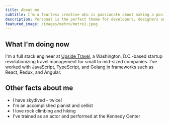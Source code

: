 ```yaml
---
title: About me
subtitle: I'm a fearless creative who is passionate about making a positive impact.
description: Personal is the perfect theme for developers, designers and other creatives.
featured_image: /images/metro/metro1.jpeg
---
```


## What I'm doing now
I'm a full stack engineer at [Upside Travel](https://www.upside.com), a Washington, D.C.-based startup revolutionizing travel management for small to mid-sized companies. I've worked with JavaScript, TypeScript, and Golang in frameworks such as React, Redux, and Angular.

## Other facts about me
* I have skydived - twice!
* I'm an accomplished pianist and cellist
* I love rock climbing and hiking
* I've trained as an actor and performed at the Kennedy Center